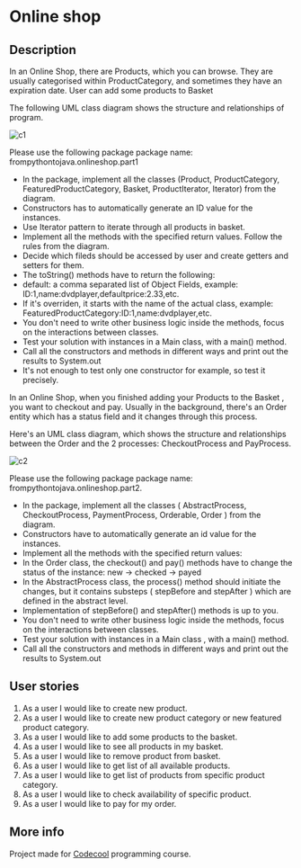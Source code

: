# Online shop

## Description

In an Online Shop, there are Products, which you can browse. They are usually categorised within ProductCategory, and sometimes they have an expiration date. User can add some products to Basket

The following UML class diagram shows the structure and relationships of program. 

![c1](http://i64.tinypic.com/23rmw0l.png)

Please use the following package package name: frompythontojava.onlineshop.part1
- In the package, implement all the classes (Product, ProductCategory, FeaturedProductCategory, Basket, ProductIterator, Iterator) from the diagram.
- Constructors has to automatically generate an ID value for the instances.
- Use Iterator pattern to iterate through all products in basket. 
- Implement all the methods with the specified return values. Follow the rules from the diagram.
- Decide which fileds should be accessed by user and create getters and setters for them. 
- The toString() methods have to return the following:
- default: a comma separated list of Object Fields, example: ID:1,name:dvdplayer,defaultprice:2.33,etc.
- If it's overriden, it starts with the name of the actual class, example: FeaturedProductCategory:ID:1,name:dvdplayer,etc.
- You don't need to write other business logic inside the methods, focus on the interactions between classes.
- Test your solution with instances in a Main class, with a main() method. 
- Call all the constructors and methods in different ways and print out the results to System.out
- It's not enough to test only one constructor for example, so test it precisely.

In an Online Shop, when you finished adding your Products to the Basket , you want to checkout and pay. Usually in the background, there's an Order entity which has a status field and it changes through this process.

Here's an UML class diagram, which shows the structure and relationships between the Order and the 2 processes: CheckoutProcess and PayProcess.

![c2](http://i68.tinypic.com/2iifuw1.png)

Please use the following package package name: frompythontojava.onlineshop.part2. 
- In the package, implement all the classes ( AbstractProcess, CheckoutProcess, PaymentProcess, Orderable, Order ) from the diagram.
- Constructors have to automatically generate an id value for the instances.
- Implement all the methods with the specified return values:
- In the Order class, the checkout() and pay() methods have to change the status of the instance: new -> checked -> payed
- In the AbstractProcess class, the  process() method should initiate the changes, but it contains substeps ( stepBefore and stepAfter ) which are defined in the abstract level.
- Implementation of stepBefore() and stepAfter() methods is up to you.
- You don't need to write other business logic inside the methods, focus on the interactions between classes.
- Test your solution with instances in a Main class , with a main() method. 
- Call all the constructors and methods in different ways and print out the results to System.out

## User stories

1. As a user I would like to create new product. 
2. As a user I would like to create new product category or new featured product category.
3. As a user I would like to add some products to the basket.
4. As a user I would like to see all products in my basket. 
5. As a user I would like to remove product from basket.
6. As a user I would like to get list of all available products. 
7. As a user I would like to get list of products from specific product category.
8. As a user I would like to check availability of specific product. 
9. As a user I would like to pay for my order.

## More info

Project made for [Codecool](https://codecool.com/) programming course.
